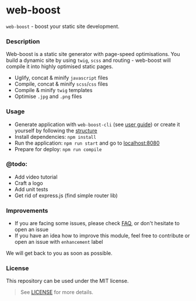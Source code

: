 # web-boost

`web-boost` - boost your static site development.

### Description

Web-boost is a static site generator with page-speed optimisations. You build a dynamic site by using `twig`, `scss` 
and routing - web-boost will compile it into highly optimised static pages.

* Uglify, concat & minify `javascript` files
* Compile, concat & minify `scss`/`css` files
* Compile & minify `twig` templates
* Optimise `.jpg` and `.png` files

### Usage

* Generate application with `web-boost-cli` (see [user guide][1]) or create it yourself by following the [structure][2]
* Install dependencies: `npm install`
* Run the application: `npm run start` and go to [localhost:8080][3]
* Prepare for deploy: `npm run compile`

### @todo:

* Add video tutorial
* Craft a logo
* Add unit tests
* Get rid of express.js (find simple router lib)

### Improvements

* If you are facing some issues, please check [FAQ][4], or don't hesitate to open an issue
* If you have an idea how to improve this module, feel free to contribute or open an issue with `enhancement` label

We will get back to you as soon as possible.

### License

This repository can be used under the MIT license.
> See [LICENSE][5] for more details.

[1]: https://github.com/ddimitrioglo/web-boost/blob/master/cli-component/README.md#web-boost-cli
[2]: https://github.com/ddimitrioglo/web-boost/blob/master/docs/structure.md#web-boost-application
[3]: http://localhost:8080
[4]: https://github.com/ddimitrioglo/web-boost/blob/master/docs/faq.md
[5]: https://github.com/ddimitrioglo/web-boost/blob/master/docs/LICENSE
